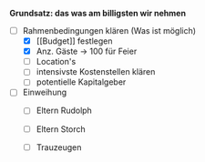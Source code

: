 **Grundsatz: das was am billigsten wir nehmen**

- [ ] Rahmenbedingungen klären (Was ist möglich)
	- [x] [[Budget]] festlegen 
	- [x] Anz. Gäste -> 100 für Feier
	- [ ] Location's
	- [ ] intensivste Kostenstellen klären
	- [ ] potentielle Kapitalgeber 

- [ ] Einweihung
	- [ ] Eltern Rudolph
	- [ ] Eltern Storch
	- [ ] Trauzeugen



